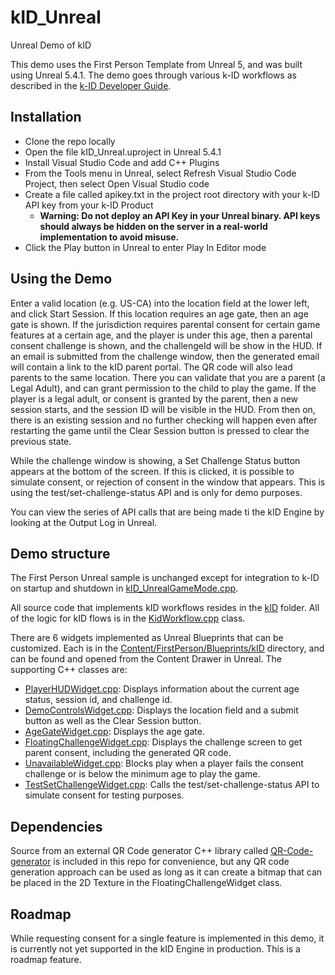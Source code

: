 # kID_Unreal
 Unreal Demo of kID


This demo uses the First Person Template from Unreal 5, and was built using Unreal 5.4.1.  The demo goes through various k-ID workflows as described in the [k-ID Developer Guide](https://docs.google.com/document/d/12J5mkFZvE8LC6aUsSwuxUvuONAsYrQ0aR1yPdJOXrPE/edit#heading=h.a4uiiic96g9p).  

## Installation
- Clone the repo locally
- Open the file kID_Unreal.uproject in Unreal 5.4.1
- Install Visual Studio Code and add C++ Plugins
- From the Tools menu in Unreal, select Refresh Visual Studio Code Project, then select Open Visual Studio code
- Create a file called apikey.txt in the project root directory with your k-ID API key from your k-ID Product
     - **Warning: Do not deploy an API Key in your Unreal binary.  API keys should always be hidden on the server in a real-world implementation to avoid misuse.**
- Click the Play button in Unreal to enter Play In Editor mode

## Using the Demo
Enter a valid location (e.g. US-CA) into the location field at the lower left, and click Start Session.  If this location requires an age gate, then an age gate is shown.  If the jurisdiction requires parental consent for certain game features at a certain age, and the player is under this age, then a parental consent challenge is shown, and the challengeId will be show in the HUD.  If an email is submitted from the challenge window, then the generated email will contain a link to the kID parent portal.  The QR code will also lead parents to the same location.  There you can validate that you are a parent (a Legal Adult), and can grant permission to the child to play the game.  If the player is a legal adult, or consent is granted by the parent, then a new session starts, and the session ID will be visible in the HUD.  From then on, there is an existing session and no further checking will happen even after restarting the game until the Clear Session button is pressed to clear the previous state.

While the challenge window is showing, a Set Challenge Status button appears at the bottom of the screen.  If this is clicked, it is possible to simulate consent, or rejection of consent in the window that appears.  This is using the test/set-challenge-status API and is only for demo purposes.

You can view the series of API calls that are being made ti the kID Engine by looking at the Output Log in Unreal.

## Demo structure
The First Person Unreal sample is unchanged except for integration to k-ID on startup and shutdown in [kID_UnrealGameMode.cpp](Source/kID_Unreal/kID_UnrealGameMode.cpp).  

All source code that implements kID workflows resides in the [kID](Source/kID_Unreal/kID) folder.  All of the logic for kID flows is in the [KidWorkflow.cpp](Source/kID_Unreal/kID/KidWorkflow.cpp) class.  

There are 6 widgets implemented as Unreal Blueprints that can be customized.  Each is in the [Content/FirstPerson/Blueprints/kID](Content/FirstPerson/Blueprints/kID) directory, and can be found and opened from the Content Drawer in Unreal.  The supporting C++ classes are:
- [PlayerHUDWidget.cpp](Source/kID_Unreal/kID/Widgets/PlayerHUDWidget.cpp): Displays information about the current age status, session id, and challenge id.
- [DemoControlsWidget.cpp](Source/kID_Unreal/kID/Widgets/DemoControlsWidget.cpp): Displays the location field and a submit button as well as the Clear Session button.
- [AgeGateWidget.cpp](Source/kID_Unreal/kID/Widgets/AgeGateWidget.cpp): Displays the age gate.
- [FloatingChallengeWidget.cpp](Source/kID_Unreal/kID/Widgets/FloatingChallengeWidget.cpp): Displays the challenge screen to get parent consent, including the generated QR code.
- [UnavailableWidget.cpp](Source/kID_Unreal/kID/Widgets/UnavailableWidget.cpp): Blocks play when a player fails the consent challenge or is below the minimum age to play the game. 
- [TestSetChallengeWidget.cpp](Source/kID_Unreal/kID/Widgets/TestSetChallengeWidget.cpp): Calls the test/set-challenge-status API to simulate consent for testing purposes. 

## Dependencies
Source from an external QR Code generator C++ library called [QR-Code-generator](https://github.com/nayuki/QR-Code-generator) is included in this repo for convenience, but any QR code generation approach can be used as long as it can create a bitmap that can be placed in the 2D Texture in the FloatingChallengeWidget class.  

## Roadmap
While requesting consent for a single feature is implemented in this demo, it is currently not yet supported in the kID Engine in production.  This is a roadmap feature.
